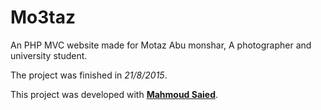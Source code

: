 # Mo3taz

An PHP MVC website made for Motaz Abu monshar, A photographer and university student.

The project was finished in *21/8/2015*.

This project was developed with [**Mahmoud Saied**](https://github.com/Mahmoud310).